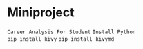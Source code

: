 # Miniproject
`Career Analysis For Student`
`Install Python`  
`pip install kivy`
`pip install kivymd`
